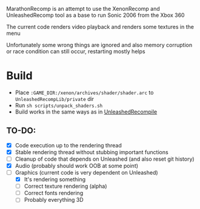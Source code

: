 MarathonRecomp is an attempt to use the XenonRecomp and UnleashedRecomp tool as a base to run Sonic 2006 from the Xbox 360

The current code renders video playback and renders some textures in the menu

Unfortunately some wrong things are ignored and also memory corruption or race condition can still occur, restarting mostly helps

# Build
- Place `:GAME_DIR:/xenon/archives/shader/shader.arc` to `UnleashedRecompLib/private` dir
- Run `sh scripts/unpack_shaders.sh`
- Build works in the same ways as in [UnleashedRecompile](https://github.com/hedge-dev/UnleashedRecomp)

## TO-DO:
- [x] Code execution up to the rendering thread
- [x] Stable rendering thread without stubbing important functions
- [ ] Cleanup of code that depends on Unleashed (and also reset git history)
- [x] Audio (probably should work OOB at some point)
- [ ] Graphics (current code is very dependent on Unleashed)
    - [x] It's rendering something
    - [ ] Correct texture rendering (alpha)
    - [ ] Correct fonts rendering
    - [ ] Probably everything 3D